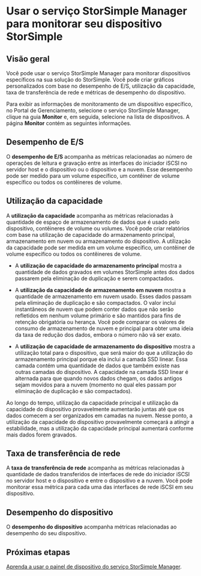 <properties 
   pageTitle="Usar o serviço StorSimple Manager para monitorar seu dispositivo StorSimple | Microsoft Azure"
   description="Descreve como usar o serviço StorSimple Manager para monitorar o desempenho de E/S, utilização da capacidade, taxa de transferência de rede e desempenho do dispositivo."
   services="storsimple"
   documentationCenter="NA"
   authors="alkohli"
   manager="carolz"
   editor="" />
<tags 
   ms.service="storsimple"
   ms.devlang="NA"
   ms.topic="article"
   ms.tgt_pltfrm="NA"
   ms.workload="TBD"
   ms.date="08/10/2015"
   ms.author="alkohli" />

# Usar o serviço StorSimple Manager para monitorar seu dispositivo StorSimple 

## Visão geral

Você pode usar o serviço StorSimple Manager para monitorar dispositivos específicos na sua solução do StorSimple. Você pode criar gráficos personalizados com base no desempenho de E/S, utilização da capacidade, taxa de transferência de rede e métricas de desempenho do dispositivo.

Para exibir as informações de monitoramento de um dispositivo específico, no Portal de Gerenciamento, selecione o serviço StorSimple Manager, clique na guia **Monitor** e, em seguida, selecione na lista de dispositivos. A página **Monitor** contém as seguintes informações.

## Desempenho de E/S 

O **desempenho de E/S** acompanha as métricas relacionadas ao número de operações de leitura e gravação entre as interfaces do iniciador iSCSI no servidor host e o dispositivo ou o dispositivo e a nuvem. Esse desempenho pode ser medido para um volume específico, um contêiner de volume específico ou todos os contêineres de volume.

## Utilização da capacidade 

A **utilização da capacidade** acompanha as métricas relacionadas à quantidade de espaço de armazenamento de dados que é usado pelo dispositivo, contêineres de volume ou volumes. Você pode criar relatórios com base na utilização de capacidade do armazenamento principal, armazenamento em nuvem ou armazenamento do dispositivo. A utilização da capacidade pode ser medida em um volume específico, um contêiner de volume específico ou todos os contêineres de volume.

- A **utilização de capacidade do armazenamento principal** mostra a quantidade de dados gravados em volumes StorSimple antes dos dados passarem pela eliminação de duplicação e serem compactados.

- A **utilização da capacidade de armazenamento em nuvem** mostra a quantidade de armazenamento em nuvem usado. Esses dados passam pela eliminação de duplicação e são compactados. O valor inclui instantâneos de nuvem que podem conter dados que não serão refletidos em nenhum volume primário e são mantidos para fins de retenção obrigatória ou herança. Você pode comparar os valores de consumo de armazenamento de nuvem e principal para obter uma ideia da taxa de redução dos dados, embora o número não vá ser exato.

- A **utilização de capacidade de armazenamento do dispositivo** mostra a utilização total para o dispositivo, que será maior do que a utilização do armazenamento principal porque ela inclui a camada SSD linear. Essa camada contém uma quantidade de dados que também existe nas outras camadas do dispositivo. A capacidade na camada SSD linear é alternada para que quando novos dados chegam, os dados antigos sejam movidos para a nuvem (momento no qual eles passam por eliminação de duplicação e são compactados).

Ao longo do tempo, utilização da capacidade principal e utilização da capacidade do dispositivo provavelmente aumentarão juntas até que os dados comecem a ser organizados em camadas na nuvem. Nesse ponto, a utilização da capacidade do dispositivo provavelmente começará a atingir a estabilidade, mas a utilização da capacidade principal aumentará conforme mais dados forem gravados.

## Taxa de transferência de rede

A **taxa de transferência de rede** acompanha as métricas relacionadas à quantidade de dados transferidos de interfaces de rede do iniciador iSCSI no servidor host e o dispositivo e entre o dispositivo e a nuvem. Você pode monitorar essa métrica para cada uma das interfaces de rede iSCSI em seu dispositivo.

## Desempenho do dispositivo 

O **desempenho do dispositivo** acompanha métricas relacionadas ao desempenho do seu dispositivo.

## Próximas etapas

[Aprenda a usar o painel de dispositivo do serviço StorSimple Manager](storsimple-device-dashboard.md).

<!---HONumber=August15_HO7-->